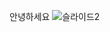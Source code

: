 안녕하세요
![슬라이드2](https://github.com/hyujin89/hyunjin89/assets/147614902/19c7e026-5b19-4dbe-b2e1-722df90d48f0)
